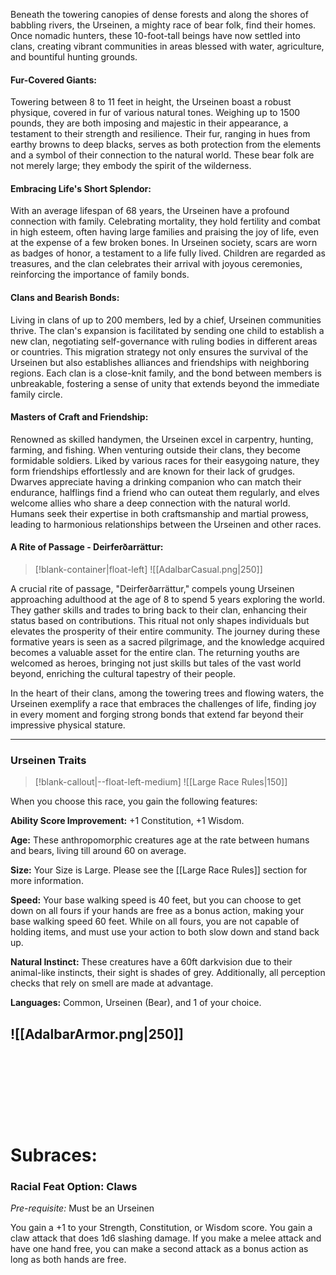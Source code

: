 Beneath the towering canopies of dense forests and along the shores of babbling rivers, the Urseinen, a mighty race of bear folk, find their homes. Once nomadic hunters, these 10-foot-tall beings have now settled into clans, creating vibrant communities in areas blessed with water, agriculture, and bountiful hunting grounds.
#### Fur-Covered Giants:

Towering between 8 to 11 feet in height, the Urseinen boast a robust physique, covered in fur of various natural tones. Weighing up to 1500 pounds, they are both imposing and majestic in their appearance, a testament to their strength and resilience. Their fur, ranging in hues from earthy browns to deep blacks, serves as both protection from the elements and a symbol of their connection to the natural world. These bear folk are not merely large; they embody the spirit of the wilderness.

#### Embracing Life's Short Splendor:
With an average lifespan of 68 years, the Urseinen have a profound connection with family. Celebrating mortality, they hold fertility and combat in high esteem, often having large families and praising the joy of life, even at the expense of a few broken bones. In Urseinen society, scars are worn as badges of honor, a testament to a life fully lived. Children are regarded as treasures, and the clan celebrates their arrival with joyous ceremonies, reinforcing the importance of family bonds.

#### Clans and Bearish Bonds:
Living in clans of up to 200 members, led by a chief, Urseinen communities thrive. The clan's expansion is facilitated by sending one child to establish a new clan, negotiating self-governance with ruling bodies in different areas or countries. This migration strategy not only ensures the survival of the Urseinen but also establishes alliances and friendships with neighboring regions. Each clan is a close-knit family, and the bond between members is unbreakable, fostering a sense of unity that extends beyond the immediate family circle.

#### Masters of Craft and Friendship:
Renowned as skilled handymen, the Urseinen excel in carpentry, hunting, farming, and fishing. When venturing outside their clans, they become formidable soldiers. Liked by various races for their easygoing nature, they form friendships effortlessly and are known for their lack of grudges. Dwarves appreciate having a drinking companion who can match their endurance, halflings find a friend who can outeat them regularly, and elves welcome allies who share a deep connection with the natural world. Humans seek their expertise in both craftsmanship and martial prowess, leading to harmonious relationships between the Urseinen and other races.
#### A Rite of Passage - Deirferðarrättur:

> [!blank-container|float-left]
> ![[AdalbarCasual.png|250]]

A crucial rite of passage, "Deirferðarrättur," compels young Urseinen approaching adulthood at the age of 8 to spend 5 years exploring the world. They gather skills and trades to bring back to their clan, enhancing their status based on contributions. This ritual not only shapes individuals but elevates the prosperity of their entire community. The journey during these formative years is seen as a sacred pilgrimage, and the knowledge acquired becomes a valuable asset for the entire clan. The returning youths are welcomed as heroes, bringing not just skills but tales of the vast world beyond, enriching the cultural tapestry of their people.


In the heart of their clans, among the towering trees and flowing waters, the Urseinen exemplify a race that embraces the challenges of life, finding joy in every moment and forging strong bonds that extend far beyond their impressive physical stature.
___
### Urseinen Traits
> [!blank-callout|--float-left-medium]
> ![[Large Race Rules|150]]

When you choose this race, you gain the following features:

**Ability Score Improvement:** +1 Constitution, +1 Wisdom.

**Age:** These anthropomorphic creatures age at the rate between humans and bears, living till around 60 on average.

**Size:** Your Size is Large. Please see the [[Large Race Rules]] section for more information.

**Speed:** Your base walking speed is 40 feet, but you can choose to get down on all fours if your hands are free as a bonus action, making your base walking speed 60 feet. While on all fours, you are not capable of holding items, and must use your action to both slow down and stand back up.

**Natural Instinct:** These creatures have a 60ft darkvision due to their animal-like instincts, their sight is shades of grey. Additionally, all perception checks that rely on smell are made at advantage.

**Languages:** Common, Urseinen (Bear), and 1 of your choice.


![[AdalbarArmor.png|250]]
<BR><BR><BR><BR><BR><br>
---

# Subraces:
### Racial Feat Option: Claws
_Pre-requisite:_ Must be an Urseinen

You gain a +1 to your Strength, Constitution, or Wisdom score.
You gain a claw attack that does 1d6 slashing damage. If you make a melee attack and have one hand free, you can make a second attack as a bonus action as long as both hands are free.


